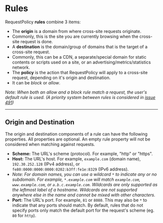 # Rules
<!-- HTMLTITLE Rules - RequestPolicy Continued -->

RequestPolicy **rules** combine 3 items:

 * The **origin** is a domain from where cross-site requests originate.
  * Commonly, this is the site you are currently browsing when the cross-site request is done.
 * A **destination** is the domain/group of domains that is the target of a cross-site request.
  * Commonly, this can be a CDN, a separate/special domain for static contents or scripts used on a site, or an advertising/metrics/statistics network.
 * The **policy** is the action that RequestPolicy will apply to a cross-site request, depending on it's origin and destination.
  * It can be _block_ or _allow_.

_Note: When both an allow and a block rule match a request, the user's default rule is used. (A priority system between rules is considered in [issue 491](https://github.com/RequestPolicyContinued/requestpolicy/issues/491))_

----------------------

## Origin and Destination

The origin and destination components of a rule can have the following properties. All properties are optional. An empty rule property will not be considered when matching against requests.

 * **Scheme:** The URL's scheme (protocol). For example, "http" or "https".
 * **Host:** The URL's host. For example, `example.com` (domain name), `192.30.252.128` (IPv4 address), or `fe80:0000:0000:0000:0202:b3ff:fe1e:8329` (IPv6 address).
  * _Note: For domain names, you can use a wildcard `*` to indicate any or no subdomain. For example, `*.example.com` will match `example.com`, `www.example.com`, or `a.b.c.example.com`. Wildcards are only supported as the leftmost label of a hostname. Wildcards are not supported anywhere else in the name and cannot be mixed with other characters._
  * **Port:** The URL's port. For example, `81` or `8080`. This may also be `*` to indicate that any ports should match. By default, rules that do not specify ports only match the default port for the request's scheme (eg. `80` for `http`).

